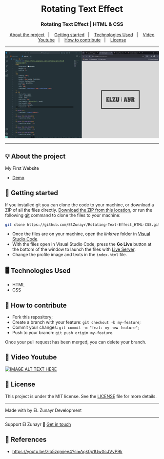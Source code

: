 <h1 align="center">Rotating Text Effect</h1>
<h3 align="center">Rotating Text Effect | HTML & CSS</h3>

<p align="center">
  <a href="#-about-the-project">About the project</a>&nbsp;&nbsp;&nbsp;|&nbsp;&nbsp;&nbsp;
  <a href="#-getting-started">Getting started</a>&nbsp;&nbsp;&nbsp;|&nbsp;&nbsp;&nbsp;
  <a href="#%EF%B8%8F-technologies-used">Technologies Used</a>&nbsp;&nbsp;&nbsp;|&nbsp;&nbsp;&nbsp;
  <a href="#-video-youtube">Video Youtube</a>&nbsp;&nbsp;&nbsp;|&nbsp;&nbsp;&nbsp;
  <a href="#-how-to-contribute">How to contribute</a>&nbsp;&nbsp;&nbsp;|&nbsp;&nbsp;&nbsp;
  <a href="#-license">License</a>
</p>

---

<p align="center">
  <img alt="screenshot" src="screenshot.png">
</p>

---
## 💡 About the project
My First Website
- [Demo](https://elzunayr.github.io/Rotating-Text-Effect_HTML-CSS/)

## 🚀 Getting started

If you installed git you can clone the code to your machine, or download a ZIP of all the files directly.
[Download the ZIP from this location](https://github.com/ElZunayr/Rotating-Text-Effect_HTML-CSS.git), or run the following [git](https://git-scm.com/downloads) command to clone the files to your machine:
```bash
git clone https://github.com/ElZunayr/Rotating-Text-Effect_HTML-CSS.git
```
- Once the files are on your machine, open the _linktree_ folder in [Visual Studio Code](https://code.visualstudio.com/).
- With the files open in Visual Studio Code, press the **Go Live** button at the bottom of the window to launch the files with [Live Server](https://marketplace.visualstudio.com/items?itemName=ritwickdey.LiveServer).
- Change the profile image and texts in the `index.html` file.

## 🖥️ Technologies Used
+ HTML
+ CSS

## 🤔 How to contribute

- Fork this repository;
- Create a branch with your feature: `git checkout -b my-feature`;
- Commit your changes: `git commit -m "feat: my new feature"`;
- Push to your branch: `git push origin my-feature`.

Once your pull request has been merged, you can delete your branch.

## 🧰 Video Youtube
[![IMAGE ALT TEXT HERE](https://i9.ytimg.com/vi_webp/PZwH_qZwpUM/mqdefault.webp?v=671a1fd8&sqp=CPCchrkG&rs=AOn4CLABxNLHSemmLDn3iJ3cpbIbXGNJBw)](https://youtu.be/PZwH_qZwpUM)

## 📝 License

This project is under the MIT license. See the [LICENSE](LICENSE) file for more details.

---

Made with by EL Zunayr Development 

---
Support El Zunayr :wave: [Get in touch](https://sociabuzz.com/elzunayr)

## 🔗 References
- https://youtu.be/zib5zqmjee4?si=Aqk0p1UwXcJVvP9k
